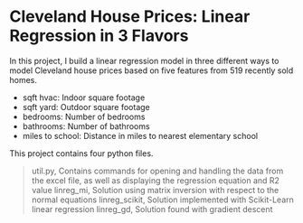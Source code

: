 # Cleveland House Prices: Linear Regression in 3 Flavors

In this project, I build a linear regression model in three different ways to model Cleveland house prices based on five features from 519 recently sold homes.

* sqft hvac: Indoor square footage
* sqft yard: Outdoor square footage
* bedrooms: Number of bedrooms
* bathrooms: Number of bathrooms
* miles to school: Distance in miles to nearest elementary school

This project contains four python files.

> util.py, Contains commands for opening and handling the data from the excel file, as well as displaying the regression equation and R2 value
> linreg_mi, Solution using matrix inversion with respect to the normal equations
> linreg_scikit, Solution implemented with Scikit-Learn linear regression
> linreg_gd, Solution found with gradient descent
